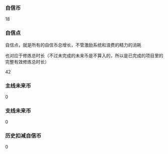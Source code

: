 ### 自信币
18

### 自信点
自信点，就是所有的自信币总增长，不管激励系统和浪费的精力的消耗

也对应于修炼总时长（不过未完成的未来币是不算入的，所以是已完成的项目里的完整有效修炼总时长）

42

### 主线未来币
0

### 支线未来币
0

### 历史扣减自信币
0

